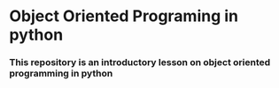 # Object Oriented Programing in python

### This repository is an introductory lesson on object oriented programming in python